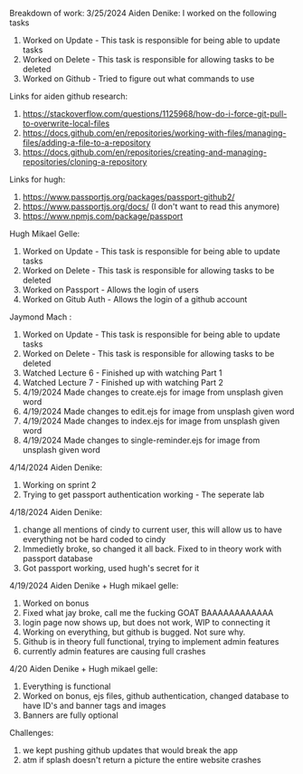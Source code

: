 Breakdown of work:
3/25/2024
Aiden Denike:
I worked on the following tasks

1. Worked on Update - This task is responsible for being able to update tasks
2. Worked on Delete - This task is responsible for allowing tasks to be deleted
3. Worked on Github - Tried to figure out what commands to use

Links for aiden github research:

1. https://stackoverflow.com/questions/1125968/how-do-i-force-git-pull-to-overwrite-local-files
2. https://docs.github.com/en/repositories/working-with-files/managing-files/adding-a-file-to-a-repository
3. https://docs.github.com/en/repositories/creating-and-managing-repositories/cloning-a-repository

Links for hugh:
1. https://www.passportjs.org/packages/passport-github2/
2. https://www.passportjs.org/docs/ (I don't want to read this anymore)
3. https://www.npmjs.com/package/passport

Hugh Mikael Gelle:

1. Worked on Update - This task is responsible for being able to update tasks
2. Worked on Delete - This task is responsible for allowing tasks to be deleted
3. Worked on Passport - Allows the login of users 
4. Worked on Gitub Auth - Allows the login of a github account

Jaymond Mach :

1. Worked on Update - This task is responsible for being able to update tasks
2. Worked on Delete - This task is responsible for allowing tasks to be deleted
3. Watched Lecture 6 - Finished up with watching Part 1
4. Watched Lecture 7 - Finished up with watching Part 2
5. 4/19/2024 Made changes to create.ejs for image from unsplash given word
6. 4/19/2024 Made changes to edit.ejs for image from unsplash given word
7. 4/19/2024 Made changes to index.ejs for image from unsplash given word
8. 4/19/2024 Made changes to single-reminder.ejs for image from unsplash given word

4/14/2024
Aiden Denike:

1. Working on sprint 2
2. Trying to get passport authentication working - The seperate lab

4/18/2024
Aiden Denike:

1. change all mentions of cindy to current user, this will allow us to have everything not be hard coded to cindy
2. Immedietly broke, so changed it all back. Fixed to in theory work with passport database
3. Got passport working, used hugh's secret for it

4/19/2024
Aiden Denike + Hugh mikael gelle:
1. Worked on bonus
2. Fixed what jay broke, call me the fucking GOAT BAAAAAAAAAAAA
3. login page now shows up, but does not work, WIP to connecting it
4. Working on everything, but github is bugged. Not sure why.
5. Github is in theory full functional, trying to implement admin features
6. currently admin features are causing full crashes

4/20 
Aiden Denike + Hugh mikael gelle:
1. Everything is functional
2. Worked on bonus, ejs files, github authentication, changed database to have ID's and banner tags and images
3. Banners are fully optional

Challenges:
1. we kept pushing github updates that would break the app
2. atm if splash doesn't return a picture the entire website crashes